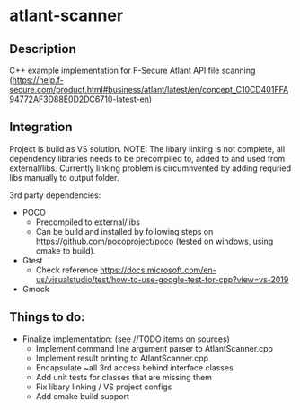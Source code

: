 # atlant-scanner

## Description
C++ example implementation for F-Secure Atlant API file scanning (https://help.f-secure.com/product.html#business/atlant/latest/en/concept_C10CD401FFA94772AF3D88E0D2DC6710-latest-en)

## Integration
Project is build as VS solution.
NOTE: The libary linking is not complete, all dependency libraries needs to be precompiled to, added to and used from external/libs. 
Currently linking problem is circumnvented by adding requried libs manually to output folder.

3rd party dependencies:
  - POCO
     - Precompiled to external/libs
     - Can be build and installed by following steps on https://github.com/pocoproject/poco (tested on windows, using cmake to build).
  - Gtest
     - Check reference https://docs.microsoft.com/en-us/visualstudio/test/how-to-use-google-test-for-cpp?view=vs-2019
  - Gmock

## Things to do:
  - Finalize implementation: (see //TODO items on sources)
    - Implement command line argument parser to AtlantScanner.cpp
	- Implement result printing to AtlantScanner.cpp
	- Encapsulate ~all 3rd access behind interface classes
	- Add unit tests for classes that are missing them
	- Fix libary linking / VS project configs
	- Add cmake build support